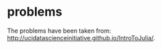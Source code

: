 # problems

The problems have been taken from: http://ucidatascienceinitiative.github.io/IntroToJulia/.
